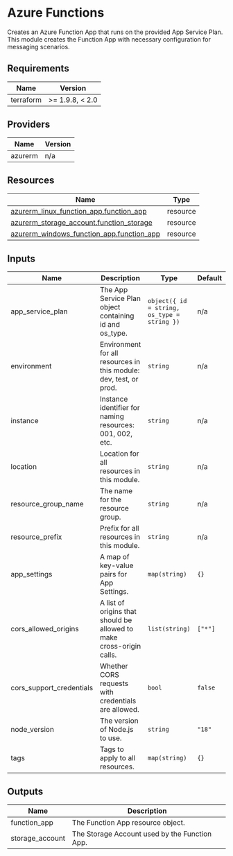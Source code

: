 <!-- BEGIN_TF_DOCS -->
<!-- markdown-table-prettify-ignore-start -->
# Azure Functions

Creates an Azure Function App that runs on the provided App Service Plan.
This module creates the Function App with necessary configuration for messaging scenarios.

## Requirements

| Name | Version |
|------|---------|
| terraform | >= 1.9.8, < 2.0 |

## Providers

| Name | Version |
|------|---------|
| azurerm | n/a |

## Resources

| Name | Type |
|------|------|
| [azurerm_linux_function_app.function_app](https://registry.terraform.io/providers/hashicorp/azurerm/latest/docs/resources/linux_function_app) | resource |
| [azurerm_storage_account.function_storage](https://registry.terraform.io/providers/hashicorp/azurerm/latest/docs/resources/storage_account) | resource |
| [azurerm_windows_function_app.function_app](https://registry.terraform.io/providers/hashicorp/azurerm/latest/docs/resources/windows_function_app) | resource |

## Inputs

| Name | Description | Type | Default | Required |
|------|-------------|------|---------|:--------:|
| app\_service\_plan | The App Service Plan object containing id and os_type. | `object({ id = string, os_type = string })` | n/a | yes |
| environment | Environment for all resources in this module: dev, test, or prod. | `string` | n/a | yes |
| instance | Instance identifier for naming resources: 001, 002, etc. | `string` | n/a | yes |
| location | Location for all resources in this module. | `string` | n/a | yes |
| resource\_group\_name | The name for the resource group. | `string` | n/a | yes |
| resource\_prefix | Prefix for all resources in this module. | `string` | n/a | yes |
| app\_settings | A map of key-value pairs for App Settings. | `map(string)` | `{}` | no |
| cors\_allowed\_origins | A list of origins that should be allowed to make cross-origin calls. | `list(string)` | `["*"]` | no |
| cors\_support\_credentials | Whether CORS requests with credentials are allowed. | `bool` | `false` | no |
| node\_version | The version of Node.js to use. | `string` | `"18"` | no |
| tags | Tags to apply to all resources. | `map(string)` | `{}` | no |

## Outputs

| Name | Description |
|------|-------------|
| function\_app | The Function App resource object. |
| storage\_account | The Storage Account used by the Function App. |
<!-- markdown-table-prettify-ignore-end -->
<!-- END_TF_DOCS -->
